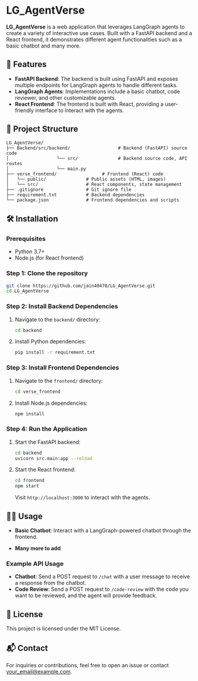 
# LG_AgentVerse

**LG_AgentVerse** is a web application that leverages LangGraph agents to create a variety of interactive use cases. Built with a FastAPI backend and a React frontend, it demonstrates different agent functionalities such as a basic chatbot and many more.

## 🚀 Features

- **FastAPI Backend**: The backend is built using FastAPI and exposes multiple endpoints for LangGraph agents to handle different tasks.
- **LangGraph Agents**: Implementations include a basic chatbot, code reviewer, and other customizable agents.
- **React Frontend**: The frontend is built with React, providing a user-friendly interface to interact with the agents.

## 📁 Project Structure

```
LG_AgentVerse/
├── Backend/src/backend/                  # Backend (FastAPI) source code
│                  └── src/               # Backend source code, API routes
│                  └── main.py
├── verse_frontend/                 # Frontend (React) code
│   └── public/               # Public assets (HTML, images)
│   └── src/                  # React components, state management
├── .gitignore                # Git ignore file
├── requirement.txt           # Backend dependencies
└── package.json              # Frontend dependencies and scripts
```

## 🛠 Installation

### Prerequisites

- Python 3.7+
- Node.js (for React frontend)

### Step 1: Clone the repository

```bash
git clone https://github.com/jain40470/LG_AgentVerse.git
cd LG_AgentVerse
```

### Step 2: Install Backend Dependencies

1. Navigate to the `backend/` directory:
   
   ```bash
   cd backend
   ```

2. Install Python dependencies:

   ```bash
   pip install -r requirement.txt
   ```

### Step 3: Install Frontend Dependencies

1. Navigate to the `frontend/` directory:

   ```bash
   cd verse_frontend
   ```

2. Install Node.js dependencies:

   ```bash
   npm install
   ```

### Step 4: Run the Application

1. Start the FastAPI backend:

   ```bash
   cd backend
   uvicorn src.main:app --reload
   ```

2. Start the React frontend:

   ```bash
   cd frontend
   npm start
   ```

   Visit `http://localhost:3000` to interact with the agents.

## 🧑‍💻 Usage

- **Basic Chatbot**: Interact with a LangGraph-powered chatbot through the frontend.
<!-- - **Code Reviewer**: Submit code snippets to get feedback and suggestions from the LangGraph agent. -->
- **Many more to add**

### Example API Usage

- **Chatbot**: Send a POST request to `/chat` with a user message to receive a response from the chatbot.
- **Code Review**: Send a POST request to `/code-review` with the code you want to be reviewed, and the agent will provide feedback.

## 📄 License

This project is licensed under the MIT License.

## 📬 Contact

For inquiries or contributions, feel free to open an issue or contact [your_email@example.com](mailto:your_email@example.com).

